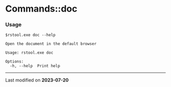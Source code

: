 # Commands::doc

### Usage

```
$rstool.exe doc --help

Open the document in the default browser

Usage: rstool.exe doc

Options:
  -h, --help  Print help
```

---

Last modified on **2023-07-20**